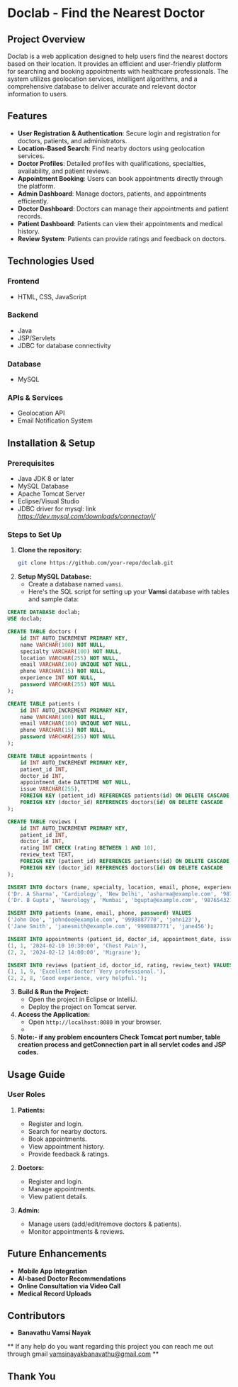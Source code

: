 # Doclab - Find the Nearest Doctor

## Project Overview
Doclab is a web application designed to help users find the nearest doctors based on their location. It provides an efficient and user-friendly platform for searching and booking appointments with healthcare professionals. The system utilizes geolocation services, intelligent algorithms, and a comprehensive database to deliver accurate and relevant doctor information to users.

## Features
- **User Registration & Authentication**: Secure login and registration for doctors, patients, and administrators.
- **Location-Based Search**: Find nearby doctors using geolocation services.
- **Doctor Profiles**: Detailed profiles with qualifications, specialties, availability, and patient reviews.
- **Appointment Booking**: Users can book appointments directly through the platform.
- **Admin Dashboard**: Manage doctors, patients, and appointments efficiently.
- **Doctor Dashboard**: Doctors can manage their appointments and patient records.
- **Patient Dashboard**: Patients can view their appointments and medical history.
- **Review System**: Patients can provide ratings and feedback on doctors.

## Technologies Used
### Frontend
- HTML, CSS, JavaScript

### Backend
- Java
- JSP/Servlets
- JDBC for database connectivity

### Database
- MySQL

### APIs & Services
- Geolocation API
- Email Notification System

## Installation & Setup
### Prerequisites
- Java JDK 8 or later
- MySQL Database
- Apache Tomcat Server
- Eclipse/Visual Studio
- JDBC driver for mysql: link *https://dev.mysql.com/downloads/connector/j/*

### Steps to Set Up
1. **Clone the repository:**
   ```sh
   git clone https://github.com/your-repo/doclab.git
   ```
2. **Setup MySQL Database:**
   - Create a database named `vamsi`.
   - Here's the SQL script for setting up your **Vamsi** database with tables and sample data:

```sql
CREATE DATABASE doclab;
USE doclab;

CREATE TABLE doctors (
    id INT AUTO_INCREMENT PRIMARY KEY,
    name VARCHAR(100) NOT NULL,
    specialty VARCHAR(100) NOT NULL,
    location VARCHAR(255) NOT NULL,
    email VARCHAR(100) UNIQUE NOT NULL,
    phone VARCHAR(15) NOT NULL,
    experience INT NOT NULL,
    password VARCHAR(255) NOT NULL
);

CREATE TABLE patients (
    id INT AUTO_INCREMENT PRIMARY KEY,
    name VARCHAR(100) NOT NULL,
    email VARCHAR(100) UNIQUE NOT NULL,
    phone VARCHAR(15) NOT NULL,
    password VARCHAR(255) NOT NULL
);

CREATE TABLE appointments (
    id INT AUTO_INCREMENT PRIMARY KEY,
    patient_id INT,
    doctor_id INT,
    appointment_date DATETIME NOT NULL,
    issue VARCHAR(255),
    FOREIGN KEY (patient_id) REFERENCES patients(id) ON DELETE CASCADE,
    FOREIGN KEY (doctor_id) REFERENCES doctors(id) ON DELETE CASCADE
);

CREATE TABLE reviews (
    id INT AUTO_INCREMENT PRIMARY KEY,
    patient_id INT,
    doctor_id INT,
    rating INT CHECK (rating BETWEEN 1 AND 10),
    review_text TEXT,
    FOREIGN KEY (patient_id) REFERENCES patients(id) ON DELETE CASCADE,
    FOREIGN KEY (doctor_id) REFERENCES doctors(id) ON DELETE CASCADE
);

INSERT INTO doctors (name, specialty, location, email, phone, experience, password) VALUES
('Dr. A Sharma', 'Cardiology', 'New Delhi', 'asharma@example.com', '9876543210', 15, 'password123'),
('Dr. B Gupta', 'Neurology', 'Mumbai', 'bgupta@example.com', '9876543211', 10, 'password456');

INSERT INTO patients (name, email, phone, password) VALUES
('John Doe', 'johndoe@example.com', '9998887770', 'john123'),
('Jane Smith', 'janesmith@example.com', '9998887771', 'jane456');

INSERT INTO appointments (patient_id, doctor_id, appointment_date, issue) VALUES
(1, 1, '2024-02-10 10:30:00', 'Chest Pain'),
(2, 2, '2024-02-12 14:00:00', 'Migraine');

INSERT INTO reviews (patient_id, doctor_id, rating, review_text) VALUES
(1, 1, 9, 'Excellent doctor! Very professional.'),
(2, 2, 8, 'Good experience, very helpful.');
```


3. **Build & Run the Project:**
   - Open the project in Eclipse or IntelliJ.
   - Deploy the project on Tomcat server.
4. **Access the Application:**
   - Open `http://localhost:8080` in your browser.
   - 
5. **Note:- if any problem encounters Check Tomcat port number, table creation process and getConnection part in all servlet codes and JSP codes.**

## Usage Guide
### User Roles
1. **Patients:**
   - Register and login.
   - Search for nearby doctors.
   - Book appointments.
   - View appointment history.
   - Provide feedback & ratings.

2. **Doctors:**
   - Register and login.
   - Manage appointments.
   - View patient details.

3. **Admin:**
   - Manage users (add/edit/remove doctors & patients).
   - Monitor appointments & reviews.

## Future Enhancements
- **Mobile App Integration**
- **AI-based Doctor Recommendations**
- **Online Consultation via Video Call**
- **Medical Record Uploads**

## Contributors
- **Banavathu Vamsi Nayak**

** If any help do you want regarding this project you can reach me out through gmail vamsinayakbanavathu@gmail.com **

## Thank You
